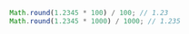 ```javascript
Math.round(1.2345 * 100) / 100; // 1.23
Math.round(1.2345 * 1000) / 1000; // 1.235
```

